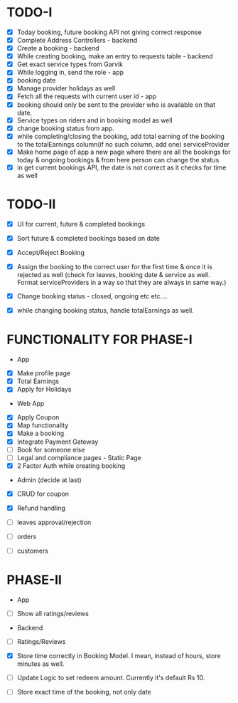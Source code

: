 # TODO-I
- [x] Today booking, future booking API not giving correct response
- [x] Complete Address Controllers - backend
- [x] Create a booking - backend
- [x] While creating booking, make an entry to requests table - backend
- [x] Get exact service types from Garvik
- [x] While logging in, send the role - app
- [x] booking date
- [x] Manage provider holidays as well
- [x] Fetch all the requests with current user id - app
- [x] booking should only be sent to the provider who is available on that date.
- [x] Service types on riders and in booking model as well
- [x] change booking status from app.
- [x] while completing/closing the booking, add total earning of the booking to the totalEarnings column(if no such column, add one) serviceProvider
- [x] Make home page of app a new page where there are all the bookings for today & ongoing bookings & from here person can change the status
- [x] in get current bookings API, the date is not correct as it checks for time as well

# TODO-II
- [x] UI for current, future & completed bookings
- [x] Sort future & completed bookings based on date
- [x] Accept/Reject Booking
- [x] Assign the booking to the correct user for the first time & once it is rejected as well (check for leaves, booking date & service as well. Format serviceProviders in a way so that they are always in same way.)
- [x] Change booking status - closed, ongoing etc etc....
- [x] while changing booking status, handle totalEarnings as well.


# FUNCTIONALITY FOR PHASE-I
- App
- [x] Make profile page
- [x] Total Earnings
- [x] Apply for Holidays

- Web App
- [x] Apply Coupon
- [x] Map functionality
- [x] Make a booking
- [x] Integrate Payment Gateway
- [ ] Book for someone else
- [ ] Legal and compliance pages - Static Page
- [x] 2 Factor Auth while creating booking

- Admin (decide at last)
- [x] CRUD for coupon
- [x] Refund handling
- [ ] leaves approval/rejection
- [ ] orders
- [ ] customers



# PHASE-II
- App
- [ ] Show all ratings/reviews

- Backend
- [ ] Ratings/Reviews












- [x] Store time correctly in Booking Model. I mean, instead of hours, store minutes as well.
- [ ] Update Logic to set redeem amount. Currently it's default Rs 10.
- [ ] Store exact time of the booking, not only date